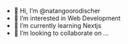- 👋 Hi, I’m @natangoorodischer
- 👀 I’m interested in Web Development 
- 🌱 I’m currently learning Nextjs 
- 💞️ I’m looking to collaborate on ...


<!---
natangoorodischer/natangoorodischer is a ✨ special ✨ repository because its `README.md` (this file) appears on your GitHub profile.
You can click the Preview link to take a look at your changes.
--->
